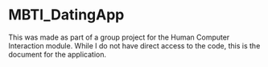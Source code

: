 # MBTI_DatingApp
This was made as part of a group project for the Human Computer Interaction module. While I do not have direct access to the code, this is the document for the application.
